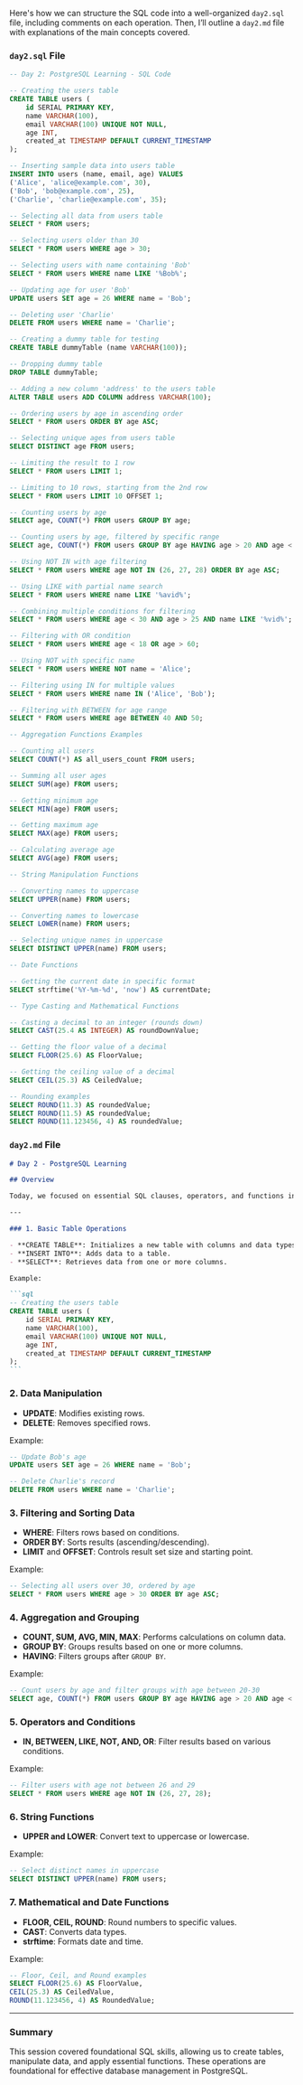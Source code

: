 Here's how we can structure the SQL code into a well-organized `day2.sql` file, including comments on each operation. Then, I’ll outline a `day2.md` file with explanations of the main concepts covered.

### `day2.sql` File

```sql
-- Day 2: PostgreSQL Learning - SQL Code

-- Creating the users table
CREATE TABLE users (
    id SERIAL PRIMARY KEY,
    name VARCHAR(100),
    email VARCHAR(100) UNIQUE NOT NULL,
    age INT,
    created_at TIMESTAMP DEFAULT CURRENT_TIMESTAMP
);

-- Inserting sample data into users table
INSERT INTO users (name, email, age) VALUES
('Alice', 'alice@example.com', 30),
('Bob', 'bob@example.com', 25),
('Charlie', 'charlie@example.com', 35);

-- Selecting all data from users table
SELECT * FROM users;

-- Selecting users older than 30
SELECT * FROM users WHERE age > 30;

-- Selecting users with name containing 'Bob'
SELECT * FROM users WHERE name LIKE '%Bob%';

-- Updating age for user 'Bob'
UPDATE users SET age = 26 WHERE name = 'Bob';

-- Deleting user 'Charlie'
DELETE FROM users WHERE name = 'Charlie';

-- Creating a dummy table for testing
CREATE TABLE dummyTable (name VARCHAR(100));

-- Dropping dummy table
DROP TABLE dummyTable;

-- Adding a new column 'address' to the users table
ALTER TABLE users ADD COLUMN address VARCHAR(100);

-- Ordering users by age in ascending order
SELECT * FROM users ORDER BY age ASC;

-- Selecting unique ages from users table
SELECT DISTINCT age FROM users;

-- Limiting the result to 1 row
SELECT * FROM users LIMIT 1;

-- Limiting to 10 rows, starting from the 2nd row
SELECT * FROM users LIMIT 10 OFFSET 1;

-- Counting users by age
SELECT age, COUNT(*) FROM users GROUP BY age;

-- Counting users by age, filtered by specific range
SELECT age, COUNT(*) FROM users GROUP BY age HAVING age > 20 AND age < 30;

-- Using NOT IN with age filtering
SELECT * FROM users WHERE age NOT IN (26, 27, 28) ORDER BY age ASC;

-- Using LIKE with partial name search
SELECT * FROM users WHERE name LIKE '%avid%';

-- Combining multiple conditions for filtering
SELECT * FROM users WHERE age < 30 AND age > 25 AND name LIKE '%vid%';

-- Filtering with OR condition
SELECT * FROM users WHERE age < 18 OR age > 60;

-- Using NOT with specific name
SELECT * FROM users WHERE NOT name = 'Alice';

-- Filtering using IN for multiple values
SELECT * FROM users WHERE name IN ('Alice', 'Bob');

-- Filtering with BETWEEN for age range
SELECT * FROM users WHERE age BETWEEN 40 AND 50;

-- Aggregation Functions Examples

-- Counting all users
SELECT COUNT(*) AS all_users_count FROM users;

-- Summing all user ages
SELECT SUM(age) FROM users;

-- Getting minimum age
SELECT MIN(age) FROM users;

-- Getting maximum age
SELECT MAX(age) FROM users;

-- Calculating average age
SELECT AVG(age) FROM users;

-- String Manipulation Functions

-- Converting names to uppercase
SELECT UPPER(name) FROM users;

-- Converting names to lowercase
SELECT LOWER(name) FROM users;

-- Selecting unique names in uppercase
SELECT DISTINCT UPPER(name) FROM users;

-- Date Functions

-- Getting the current date in specific format
SELECT strftime('%Y-%m-%d', 'now') AS currentDate;

-- Type Casting and Mathematical Functions

-- Casting a decimal to an integer (rounds down)
SELECT CAST(25.4 AS INTEGER) AS roundDownValue;

-- Getting the floor value of a decimal
SELECT FLOOR(25.6) AS FloorValue;

-- Getting the ceiling value of a decimal
SELECT CEIL(25.3) AS CeiledValue;

-- Rounding examples
SELECT ROUND(11.3) AS roundedValue;
SELECT ROUND(11.5) AS roundedValue;
SELECT ROUND(11.123456, 4) AS roundedValue;
```

### `day2.md` File

````markdown
# Day 2 - PostgreSQL Learning

## Overview

Today, we focused on essential SQL clauses, operators, and functions in PostgreSQL. This document provides explanations and examples for each key topic to reference later.

---

### 1. Basic Table Operations

- **CREATE TABLE**: Initializes a new table with columns and data types.
- **INSERT INTO**: Adds data to a table.
- **SELECT**: Retrieves data from one or more columns.

Example:

```sql
-- Creating the users table
CREATE TABLE users (
    id SERIAL PRIMARY KEY,
    name VARCHAR(100),
    email VARCHAR(100) UNIQUE NOT NULL,
    age INT,
    created_at TIMESTAMP DEFAULT CURRENT_TIMESTAMP
);
```
````

### 2. Data Manipulation

- **UPDATE**: Modifies existing rows.
- **DELETE**: Removes specified rows.

Example:

```sql
-- Update Bob's age
UPDATE users SET age = 26 WHERE name = 'Bob';

-- Delete Charlie's record
DELETE FROM users WHERE name = 'Charlie';
```

### 3. Filtering and Sorting Data

- **WHERE**: Filters rows based on conditions.
- **ORDER BY**: Sorts results (ascending/descending).
- **LIMIT** and **OFFSET**: Controls result set size and starting point.

Example:

```sql
-- Selecting all users over 30, ordered by age
SELECT * FROM users WHERE age > 30 ORDER BY age ASC;
```

### 4. Aggregation and Grouping

- **COUNT, SUM, AVG, MIN, MAX**: Performs calculations on column data.
- **GROUP BY**: Groups results based on one or more columns.
- **HAVING**: Filters groups after `GROUP BY`.

Example:

```sql
-- Count users by age and filter groups with age between 20-30
SELECT age, COUNT(*) FROM users GROUP BY age HAVING age > 20 AND age < 30;
```

### 5. Operators and Conditions

- **IN, BETWEEN, LIKE, NOT, AND, OR**: Filter results based on various conditions.

Example:

```sql
-- Filter users with age not between 26 and 29
SELECT * FROM users WHERE age NOT IN (26, 27, 28);
```

### 6. String Functions

- **UPPER and LOWER**: Convert text to uppercase or lowercase.

Example:

```sql
-- Select distinct names in uppercase
SELECT DISTINCT UPPER(name) FROM users;
```

### 7. Mathematical and Date Functions

- **FLOOR, CEIL, ROUND**: Round numbers to specific values.
- **CAST**: Converts data types.
- **strftime**: Formats date and time.

Example:

```sql
-- Floor, Ceil, and Round examples
SELECT FLOOR(25.6) AS FloorValue,
CEIL(25.3) AS CeiledValue,
ROUND(11.123456, 4) AS RoundedValue;
```

---

### Summary

This session covered foundational SQL skills, allowing us to create tables, manipulate data, and apply essential functions. These operations are foundational for effective database management in PostgreSQL.

```

```
